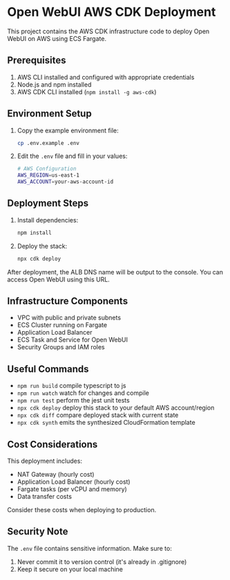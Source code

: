 # Open WebUI AWS CDK Deployment

This project contains the AWS CDK infrastructure code to deploy Open WebUI on AWS using ECS Fargate.

## Prerequisites

1. AWS CLI installed and configured with appropriate credentials
2. Node.js and npm installed
3. AWS CDK CLI installed (`npm install -g aws-cdk`)

## Environment Setup

1. Copy the example environment file:
   ```bash
   cp .env.example .env
   ```

2. Edit the `.env` file and fill in your values:
   ```bash
   # AWS Configuration
   AWS_REGION=us-east-1
   AWS_ACCOUNT=your-aws-account-id
   ```

## Deployment Steps

1. Install dependencies:
   ```bash
   npm install
   ```

2. Deploy the stack:
   ```bash
   npx cdk deploy
   ```

After deployment, the ALB DNS name will be output to the console. You can access Open WebUI using this URL.

## Infrastructure Components

- VPC with public and private subnets
- ECS Cluster running on Fargate
- Application Load Balancer
- ECS Task and Service for Open WebUI
- Security Groups and IAM roles

## Useful Commands

* `npm run build`   compile typescript to js
* `npm run watch`   watch for changes and compile
* `npm run test`    perform the jest unit tests
* `npx cdk deploy`  deploy this stack to your default AWS account/region
* `npx cdk diff`    compare deployed stack with current state
* `npx cdk synth`   emits the synthesized CloudFormation template

## Cost Considerations

This deployment includes:
- NAT Gateway (hourly cost)
- Application Load Balancer (hourly cost)
- Fargate tasks (per vCPU and memory)
- Data transfer costs

Consider these costs when deploying to production.

## Security Note

The `.env` file contains sensitive information. Make sure to:
1. Never commit it to version control (it's already in .gitignore)
2. Keep it secure on your local machine
